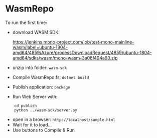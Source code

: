 # WasmRepo

To run the first time:

- download WASM SDK: 

    https://jenkins.mono-project.com/job/test-mono-mainline-wasm/label=ubuntu-1804-amd64/4859/Azure/processDownloadRequest/4859/ubuntu-1804-amd64/sdks/wasm/mono-wasm-3a08f494a90.zip

- unzip into folder: `wasm-sdk`
- Compile WasmRepo.fs: `dotnet build`
- Publish application: `package`
- Run Web Server with:
```
    cd publish
    python ../wasm-sdk/server.py
```
- open in a browser: `http://localhost/sample.html`
- Wait for it to load...
- Use buttons to Compile & Run